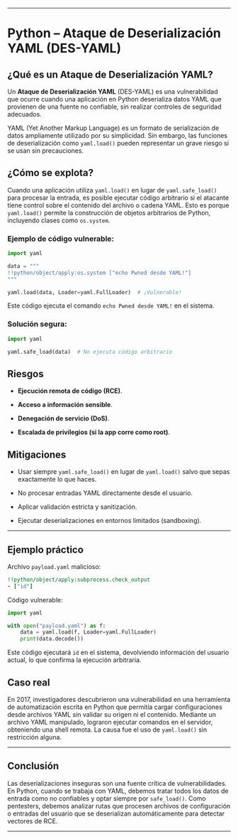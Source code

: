 
---
# Python – Ataque de Deserialización YAML (DES-YAML)

## ¿Qué es un Ataque de Deserialización YAML?

Un **Ataque de Deserialización YAML** (DES-YAML) es una vulnerabilidad que ocurre cuando una aplicación en Python deserializa datos YAML que provienen de una fuente no confiable, sin realizar controles de seguridad adecuados.

YAML (Yet Another Markup Language) es un formato de serialización de datos ampliamente utilizado por su simplicidad. Sin embargo, las funciones de deserialización como `yaml.load()` pueden representar un grave riesgo si se usan sin precauciones.

## ¿Cómo se explota?

Cuando una aplicación utiliza `yaml.load()` en lugar de `yaml.safe_load()` para procesar la entrada, es posible ejecutar código arbitrario si el atacante tiene control sobre el contenido del archivo o cadena YAML. Esto es porque `yaml.load()` permite la construcción de objetos arbitrarios de Python, incluyendo clases como `os.system`.

### Ejemplo de código vulnerable:

```python
import yaml

data = """
!!python/object/apply:os.system ["echo Pwned desde YAML!"]
"""

yaml.load(data, Loader=yaml.FullLoader)  # ¡Vulnerable!
````

Este código ejecuta el comando `echo Pwned desde YAML!` en el sistema.

### Solución segura:

```python
import yaml

yaml.safe_load(data)  # No ejecuta código arbitrario
```

## Riesgos

- **Ejecución remota de código (RCE)**.
    
- **Acceso a información sensible**.
    
- **Denegación de servicio (DoS)**.
    
- **Escalada de privilegios (si la app corre como root)**.
    

## Mitigaciones

- Usar siempre `yaml.safe_load()` en lugar de `yaml.load()` salvo que sepas exactamente lo que haces.
    
- No procesar entradas YAML directamente desde el usuario.
    
- Aplicar validación estricta y sanitización.
    
- Ejecutar deserializaciones en entornos limitados (sandboxing).
    

---

## Ejemplo práctico

Archivo `payload.yaml` malicioso:

```yaml
!!python/object/apply:subprocess.check_output
- ["id"]
```

Código vulnerable:

```python
import yaml

with open("payload.yaml") as f:
    data = yaml.load(f, Loader=yaml.FullLoader)
    print(data.decode())
```

Este código ejecutará `id` en el sistema, devolviendo información del usuario actual, lo que confirma la ejecución arbitraria.

## Caso real

En 2017, investigadores descubrieron una vulnerabilidad en una herramienta de automatización escrita en Python que permitía cargar configuraciones desde archivos YAML sin validar su origen ni el contenido. Mediante un archivo YAML manipulado, lograron ejecutar comandos en el servidor, obteniendo una shell remota. La causa fue el uso de `yaml.load()` sin restricción alguna.

---

## Conclusión

Las deserializaciones inseguras son una fuente crítica de vulnerabilidades. En Python, cuando se trabaja con YAML, debemos tratar todos los datos de entrada como no confiables y optar siempre por `safe_load()`. Como pentesters, debemos analizar rutas que procesen archivos de configuración o entradas del usuario que se deserializan automáticamente para detectar vectores de RCE.

---
